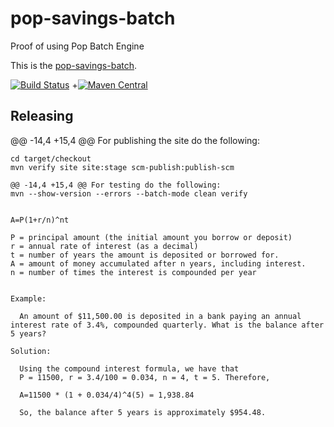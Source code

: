 # pop-savings-batch
Proof of using Pop Batch Engine

This is the [pop-savings-batch](https://naatiz.wordpress.com/).
   
  [![Build Status](https://travis-ci.org/mojohaus/rpm-maven-plugin.svg?branch=master)](https://travis-ci.org/mojohaus/rpm-maven-plugin)
 +[![Maven Central](https://maven-badges.herokuapp.com/maven-central/com.github.naatiz.batch/pop-savings-batch/badge.svg)](https://maven-badges.herokuapp.com/maven-central/com.github.naatiz.batch/pop-savings-batch)
  
  ## Releasing
  
 @@ -14,4 +15,4 @@ For publishing the site do the following:
  ```
  cd target/checkout
  mvn verify site site:stage scm-publish:publish-scm

 @@ -14,4 +15,4 @@ For testing do the following:
  mvn --show-version --errors --batch-mode clean verify
  
  
  A=P(1+r/n)^nt
  
  P = principal amount (the initial amount you borrow or deposit)
  r = annual rate of interest (as a decimal)
  t = number of years the amount is deposited or borrowed for.
  A = amount of money accumulated after n years, including interest.
  n = number of times the interest is compounded per year 
  
  
  Example:

    An amount of $11,500.00 is deposited in a bank paying an annual interest rate of 3.4%, compounded quarterly. What is the balance after 5 years?

  Solution:

    Using the compound interest formula, we have that
    P = 11500, r = 3.4/100 = 0.034, n = 4, t = 5. Therefore,
    
    A=11500 * (1 + 0.034/4)^4(5) = 1,938.84

    So, the balance after 5 years is approximately $954.48.